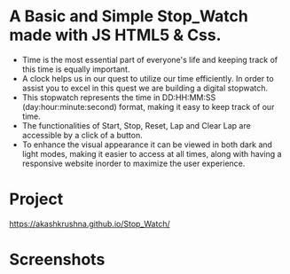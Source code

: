 # A Basic and Simple Stop_Watch made with JS HTML5 & Css.
* Time is the most essential part of everyone's life and keeping track of this time is equally important.
* A clock helps us in our quest to utilize our time efficiently. In order to assist you to excel in this quest we are building a digital stopwatch.
* This stopwatch represents the time in DD:HH:MM:SS (day:hour:minute:second) format, making it easy to keep track of our time.
* The functionalities of Start, Stop, Reset, Lap and Clear Lap are accessible by a click of a button.
* To enhance the visual appearance it can be viewed in both dark and light modes, making it easier to access at all times, along with having a responsive website inorder to maximize the user experience.

# Project
https://akashkrushna.github.io/Stop_Watch/

# Screenshots

